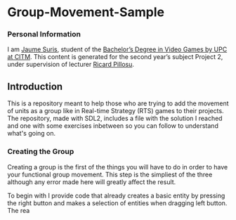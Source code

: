 # Group-Movement-Sample
### Personal Information
I am [Jaume Suris](https://www.linkedin.com/in/jaume-suris-valhondo-5438a115b/), student of the [Bachelor’s Degree in Video Games by UPC at CITM](https://www.citm.upc.edu/ing/estudis/graus-videojocs/). This content is generated for the second year’s subject Project 2, under supervision of lecturer [Ricard Pillosu](https://es.linkedin.com/in/ricardpillosu).

## Introduction

This is a repository meant to help those who are trying to add the movement of units as a group like in Real-time Strategy (RTS) games to their projects.
The repository, made with SDL2, includes a file with the solution I reached and one with some exercises inbetween so you can follow to understand what's going on.

### Creating the Group

Creating a group is the first of the things you will have to do in order to have your functional group movement.
This step is the simpliest of the three although any error made here will greatly affect the result.

To begin with I provide code that already creates a basic entity by pressing the right button and makes a selection of entities when dragging left button. The rea
